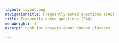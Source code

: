 ```yaml
---
layout: layout.pug
navigationTitle: Frequently-asked questions (FAQ)
title: Frequently-asked questions (FAQ)
menuWeight: -1
excerpt: Look for answers about Konvoy clusters
 
---
```

